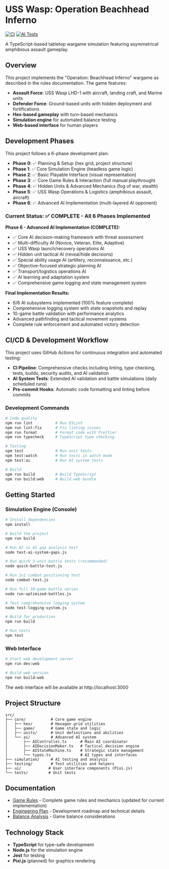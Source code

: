 # USS Wasp: Operation Beachhead Inferno

[![CI](https://github.com/username/uss-wasp/actions/workflows/ci.yml/badge.svg)](https://github.com/username/uss-wasp/actions/workflows/ci.yml)
[![AI Tests](https://github.com/username/uss-wasp/actions/workflows/ai-tests.yml/badge.svg)](https://github.com/username/uss-wasp/actions/workflows/ai-tests.yml)

A TypeScript-based tabletop wargame simulation featuring asymmetrical amphibious assault gameplay.

## Overview

This project implements the "Operation: Beachhead Inferno" wargame as described in the rules documentation. The game features:

- **Assault Force**: USS Wasp LHD-1 with aircraft, landing craft, and Marine units
- **Defender Force**: Ground-based units with hidden deployment and fortifications
- **Hex-based gameplay** with turn-based mechanics
- **Simulation engine** for automated balance testing
- **Web-based interface** for human players

## Development Phases

This project follows a 6-phase development plan:

- **Phase 0**: ✅ Planning & Setup (hex grid, project structure)
- **Phase 1**: ✅ Core Simulation Engine (headless game logic)
- **Phase 2**: ✅ Basic Playable Interface (visual representation)
- **Phase 3**: ✅ Core Game Rules & Interaction (full manual playthrough)
- **Phase 4**: ✅ Hidden Units & Advanced Mechanics (fog of war, stealth)
- **Phase 5**: ✅ USS Wasp Operations & Logistics (amphibious assault, aircraft)
- **Phase 6**: ✅ Advanced AI Implementation (multi-layered AI opponent)

### Current Status: ✅ COMPLETE - All 6 Phases Implemented

**Phase 6 - Advanced AI Implementation (COMPLETE):**
- ✅ Core AI decision-making framework with threat assessment
- ✅ Multi-difficulty AI (Novice, Veteran, Elite, Adaptive)  
- ✅ USS Wasp launch/recovery operations AI
- ✅ Hidden unit tactical AI (reveal/hide decisions)
- ✅ Special ability usage AI (artillery, reconnaissance, etc.)
- ✅ Objective-focused strategic planning AI
- ✅ Transport/logistics operations AI
- ✅ AI learning and adaptation system
- ✅ Comprehensive game logging and state management system

**Final Implementation Results:**
- 6/6 AI subsystems implemented (100% feature complete)
- Comprehensive logging system with state snapshots and replay
- 10-game battle validation with performance analytics  
- Advanced pathfinding and tactical movement systems
- Complete rule enforcement and automated victory detection

## CI/CD & Development Workflow

This project uses GitHub Actions for continuous integration and automated testing:

- **CI Pipeline**: Comprehensive checks including linting, type checking, tests, builds, security audits, and AI validation
- **AI System Tests**: Extended AI validation and battle simulations (daily scheduled runs)
- **Pre-commit Hooks**: Automatic code formatting and linting before commits

### Development Commands

```bash
# Code quality
npm run lint          # Run ESLint
npm run lint:fix      # Fix linting issues
npm run format        # Format code with Prettier
npm run typecheck     # TypeScript type checking

# Testing
npm test              # Run unit tests
npm test:watch        # Run tests in watch mode
npm test:ai           # Run AI system tests

# Build
npm run build         # Build TypeScript
npm run build:web     # Build web bundle
```

## Getting Started

### Simulation Engine (Console)
```bash
# Install dependencies
npm install

# Build the project
npm run build

# Run AI vs AI gap analysis test  
node test-ai-system-gaps.js

# Run quick 3-unit battle tests (recommended)
node quick-battle-test.js

# Run 1v1 combat positioning test
node combat-test.js

# Run full 10-game battle series 
node run-optimized-battles.js

# Test comprehensive logging system
node test-logging-system.js

# Build for production
npm run build

# Run tests
npm test
```

### Web Interface
```bash
# Start web development server
npm run dev:web

# Build web version
npm run build:web
```

The web interface will be available at http://localhost:3000

## Project Structure

```
src/
├── core/           # Core game engine
│   ├── hex/        # Hexagon grid utilities  
│   ├── game/       # Game state and logic
│   ├── units/      # Unit definitions and abilities
│   └── ai/         # Advanced AI system
│       ├── AIController.ts      # Main AI coordinator
│       ├── AIDecisionMaker.ts   # Tactical decision engine
│       ├── AIStateMachine.ts    # Strategic state management
│       └── types.ts             # AI types and interfaces
├── simulation/     # AI testing and analysis
├── testing/        # Test utilities and helpers
├── ui/            # User interface components (Pixi.js)
└── tests/         # Unit tests
```

## Documentation

- [Game Rules](rules.md) - Complete game rules and mechanics (updated for current implementation)
- [Engineering Plan](docs/plan.md) - Development roadmap and technical details
- [Balance Analysis](docs/balance.md) - Game balance considerations

## Technology Stack

- **TypeScript** for type-safe development
- **Node.js** for the simulation engine
- **Jest** for testing
- **Pixi.js** (planned) for graphics rendering